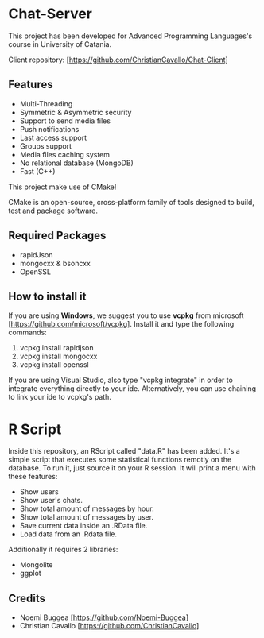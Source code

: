 # Chat-Server
This project has been developed for Advanced Programming Languages's course in University of Catania.

Client repository: [https://github.com/ChristianCavallo/Chat-Client]

## Features
-	Multi-Threading
-	Symmetric & Asymmetric security
-	Support to send media files
-	Push notifications
-	Last access support
-	Groups support
-	Media files caching system
-	No relational database (MongoDB)
-	Fast (C++)

This project make use of CMake!

CMake is an open-source, cross-platform family of tools designed to build, test and package software.

## Required Packages
- rapidJson
- mongocxx & bsoncxx
- OpenSSL

## How to install it
If you are using <b>Windows</b>, we suggest you to use <b>vcpkg</b> from microsoft [https://github.com/microsoft/vcpkg].
Install it and type the following commands:
1) vcpkg install rapidjson
2) vcpkg install mongocxx
3) vcpkg install openssl

If you are using Visual Studio, also type "vcpkg integrate" in order to integrate everything directly to your ide.
Alternatively, you can use chaining to link your ide to vcpkg's path.

# R Script
Inside this repository, an RScript called "data.R" has been added. It's a simple script that executes some statistical functions remotly on the database. To run it, just source it on your R session. It will print a menu with these features:
- Show users
- Show user's chats.
- Show total amount of messages by hour.
- Show total amount of messages by user.
- Save current data inside an .RData file.
- Load data from an .Rdata file.

Additionally it requires 2 libraries:
- Mongolite
- ggplot

## Credits
- Noemi Buggea [https://github.com/Noemi-Buggea]
- Christian Cavallo [https://github.com/ChristianCavallo]
